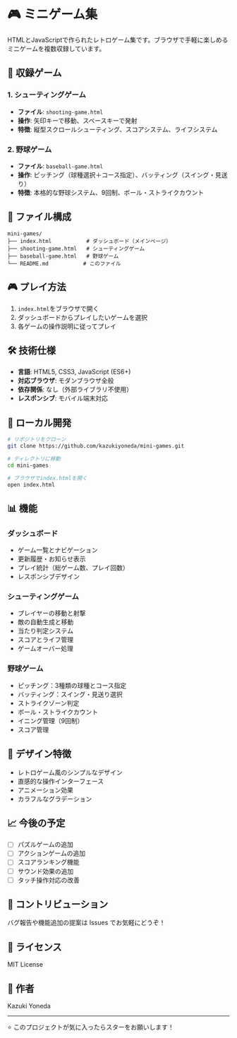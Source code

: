 # 🎮 ミニゲーム集

HTMLとJavaScriptで作られたレトロゲーム集です。ブラウザで手軽に楽しめるミニゲームを複数収録しています。

## 🎯 収録ゲーム

### 1. シューティングゲーム
- **ファイル**: `shooting-game.html`
- **操作**: 矢印キーで移動、スペースキーで発射
- **特徴**: 縦型スクロールシューティング、スコアシステム、ライフシステム

### 2. 野球ゲーム
- **ファイル**: `baseball-game.html`
- **操作**: ピッチング（球種選択＋コース指定）、バッティング（スイング・見送り）
- **特徴**: 本格的な野球システム、9回制、ボール・ストライクカウント

## 📁 ファイル構成

```
mini-games/
├── index.html           # ダッシュボード（メインページ）
├── shooting-game.html   # シューティングゲーム
├── baseball-game.html   # 野球ゲーム
└── README.md           # このファイル
```

## 🎮 プレイ方法

1. `index.html`をブラウザで開く
2. ダッシュボードからプレイしたいゲームを選択
3. 各ゲームの操作説明に従ってプレイ

## 🛠️ 技術仕様

- **言語**: HTML5, CSS3, JavaScript (ES6+)
- **対応ブラウザ**: モダンブラウザ全般
- **依存関係**: なし（外部ライブラリ不使用）
- **レスポンシブ**: モバイル端末対応

## 🔧 ローカル開発

```bash
# リポジトリをクローン
git clone https://github.com/kazukiyoneda/mini-games.git

# ディレクトリに移動
cd mini-games

# ブラウザでindex.htmlを開く
open index.html
```

## 📊 機能

### ダッシュボード
- ゲーム一覧とナビゲーション
- 更新履歴・お知らせ表示
- プレイ統計（総ゲーム数、プレイ回数）
- レスポンシブデザイン

### シューティングゲーム
- プレイヤーの移動と射撃
- 敵の自動生成と移動
- 当たり判定システム
- スコアとライフ管理
- ゲームオーバー処理

### 野球ゲーム
- ピッチング：3種類の球種とコース指定
- バッティング：スイング・見送り選択
- ストライクゾーン判定
- ボール・ストライクカウント
- イニング管理（9回制）
- スコア管理

## 🎨 デザイン特徴

- レトロゲーム風のシンプルなデザイン
- 直感的な操作インターフェース
- アニメーション効果
- カラフルなグラデーション

## 📈 今後の予定

- [ ] パズルゲームの追加
- [ ] アクションゲームの追加
- [ ] スコアランキング機能
- [ ] サウンド効果の追加
- [ ] タッチ操作対応の改善

## 🤝 コントリビューション

バグ報告や機能追加の提案は Issues でお気軽にどうぞ！

## 📝 ライセンス

MIT License

## 👤 作者

Kazuki Yoneda

---

⭐ このプロジェクトが気に入ったらスターをお願いします！

